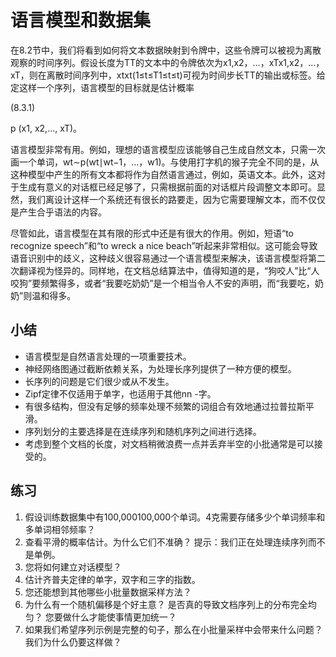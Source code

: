 

<!--
 * @version:
 * @Author:  StevenJokess https://github.com/StevenJokess
 * @Date: 2020-07-29 20:17:24
 * @LastEditors:  StevenJokess https://github.com/StevenJokess
 * @LastEditTime: 2020-07-29 20:21:01
 * @Description:translate by machine half
 * @TODO::
 * @Reference:http://preview.d2l.ai/d2l-en/master/chapter_recurrent-neural-networks/language-models-and-dataset.html
-->

# 语言模型和数据集

在8.2节中，我们将看到如何将文本数据映射到令牌中，这些令牌可以被视为离散观察的时间序列。假设长度为TT的文本中的令牌依次为x1,x2，…，xTx1,x2，…，xT，则在离散时间序列中，xtxt(1≤t≤T1≤t≤t)可视为时间步长TT的输出或标签。给定这样一个序列，语言模型的目标就是估计概率

(8.3.1)

p (x1, x2,…, xT)。

语言模型非常有用。例如，理想的语言模型应该能够自己生成自然文本，只需一次画一个单词，wt∼p(wt∣wt−1，…，w1)。与使用打字机的猴子完全不同的是，从这种模型中产生的所有文本都将作为自然语言通过，例如，英语文本。此外，这对于生成有意义的对话框已经足够了，只需根据前面的对话框片段调整文本即可。显然，我们离设计这样一个系统还有很长的路要走，因为它需要理解文本，而不仅仅是产生合乎语法的内容。

尽管如此，语言模型在其有限的形式中还是有很大的作用。例如，短语“to recognize speech”和“to wreck a nice beach”听起来非常相似。这可能会导致语音识别中的歧义，这种歧义很容易通过一个语言模型来解决，该语言模型将第二次翻译视为怪异的。同样地，在文档总结算法中，值得知道的是，“狗咬人”比“人咬狗”要频繁得多，或者“我要吃奶奶”是一个相当令人不安的声明，而“我要吃，奶奶”则温和得多。



## 小结

- 语言模型是自然语言处理的一项重要技术。
- 神经网络图通过截断依赖关系，为处理长序列提供了一种方便的模型。
- 长序列的问题是它们很少或从不发生。
- Zipf定律不仅适用于单字，也适用于其他nn -字。
- 有很多结构，但没有足够的频率处理不频繁的词组合有效地通过拉普拉斯平滑。
- 序列划分的主要选择是在连续序列和随机序列之间进行选择。
- 考虑到整个文档的长度，对文档稍微浪费一点并丢弃半空的小批通常是可以接受的。

## 练习

1. 假设训练数据集中有100,000100,000个单词。4克需要存储多少个单词频率和多单词相邻频率？
2. 查看平滑的概率估计。为什么它们不准确？ 提示：我们正在处理连续序列而不是单例。
3. 您将如何建立对话模型？
4. 估计齐普夫定律的单字，双字和三​​字的指数。
5. 您还能想到其他哪些小批量数据采样方法？
6. 为什么有一个随机偏移是个好主意？
    是否真的导致文档序列上的分布完全均匀？
    您要做什么才能使事情更加统一？
7. 如果我们希望序列示例是完整的句子，那么在小批量采样中会带来什么问题？ 我们为什么仍要这样做？

